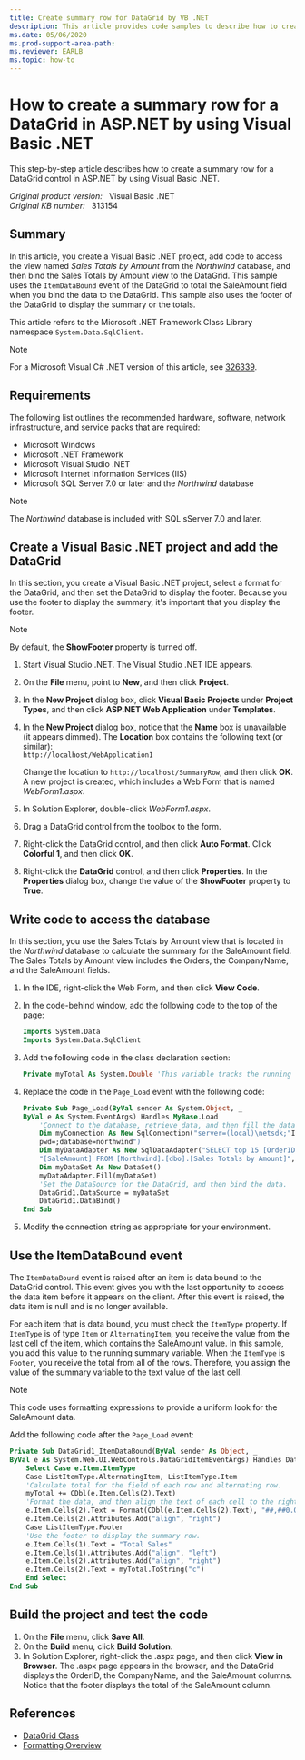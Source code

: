 ```yaml
---
title: Create summary row for DataGrid by VB .NET
description: This article provides code samples to describe how to create a summary row for a DataGrid in ASP.NET by using Visual Basic .NET.
ms.date: 05/06/2020
ms.prod-support-area-path:
ms.reviewer: EARLB
ms.topic: how-to
---
```

# How to create a summary row for a DataGrid in ASP.NET by using Visual Basic .NET  

This step-by-step article describes how to create a summary row for a DataGrid control in ASP.NET by using Visual Basic .NET.

_Original product version:_ &nbsp; Visual Basic .NET  
_Original KB number:_ &nbsp; 313154

## Summary

In this article, you create a Visual Basic .NET project, add code to access the view named *Sales Totals by Amount* from the *Northwind* database, and then bind the Sales Totals by Amount view to the DataGrid. This sample uses the `ItemDataBound` event of the DataGrid to total the SaleAmount field when you bind the data to the DataGrid. This sample also uses the footer of the DataGrid to display the summary or the totals.

This article refers to the Microsoft .NET Framework Class Library namespace `System.Data.SqlClient`.

> [!NOTE]
> For a Microsoft Visual C# .NET version of this article, see
 [326339](https://support.microsoft.com/help/326339).

## Requirements

The following list outlines the recommended hardware, software, network infrastructure, and service packs that are required:

- Microsoft Windows
- Microsoft .NET Framework
- Microsoft Visual Studio .NET
- Microsoft Internet Information Services (IIS)
- Microsoft SQL Server 7.0 or later and the *Northwind* database

> [!NOTE]  
> The *Northwind* database is included with SQL sServer 7.0 and later.

## Create a Visual Basic .NET project and add the DataGrid

In this section, you create a Visual Basic .NET project, select a format for the DataGrid, and then set the DataGrid to display the footer. Because you use the footer to display the summary, it's important that you display the footer.

> [!NOTE]  
> By default, the **ShowFooter** property is turned off.

1. Start Visual Studio .NET. The Visual Studio .NET IDE appears.
2. On the **File** menu, point to **New**, and then click **Project**.
3. In the **New Project** dialog box, click **Visual Basic Projects** under **Project Types**, and then click **ASP.NET Web Application** under **Templates**.
4. In the **New Project** dialog box, notice that the **Name** box is unavailable (it appears dimmed). The **Location** box contains the following text (or similar):  
  `http://localhost/WebApplication1`

    Change the location to `http://localhost/SummaryRow`, and then click **OK**. A new project is created, which includes a Web Form that is named *WebForm1.aspx*.
5. In Solution Explorer, double-click *WebForm1.aspx*.
6. Drag a DataGrid control from the toolbox to the form.
7. Right-click the DataGrid control, and then click **Auto Format**. Click **Colorful 1**, and then click **OK**.
8. Right-click the **DataGrid** control, and then click **Properties**. In the **Properties** dialog box, change the value of the **ShowFooter** property to **True**.

## Write code to access the database

In this section, you use the Sales Totals by Amount view that is located in the *Northwind* database to calculate the summary for the SaleAmount field. The Sales Totals by Amount view includes the Orders, the CompanyName, and the SaleAmount fields.

1. In the IDE, right-click the Web Form, and then click **View Code**.
2. In the code-behind window, add the following code to the top of the page:

    ```vb
    Imports System.Data
    Imports System.Data.SqlClient
    ```

3. Add the following code in the class declaration section:

    ```vb
    Private myTotal As System.Double 'This variable tracks the running total.
    ```

4. Replace the code in the `Page_Load` event with the following code:

    ```vb
    Private Sub Page_Load(ByVal sender As System.Object, _
    ByVal e As System.EventArgs) Handles MyBase.Load
        'Connect to the database, retrieve data, and then fill the data in the DataSet.
        Dim myConnection As New SqlConnection("server=(local)\netsdk;"Integrated Security=SSPI" & _
        pwd=;database=northwind")
        Dim myDataAdapter As New SqlDataAdapter("SELECT top 15 [OrderID], [CompanyName], " & _
        "[SaleAmount] FROM [Northwind].[dbo].[Sales Totals by Amount]", myConnection)
        Dim myDataSet As New DataSet()
        myDataAdapter.Fill(myDataSet)
        'Set the DataSource for the DataGrid, and then bind the data.
        DataGrid1.DataSource = myDataSet
        DataGrid1.DataBind()
    End Sub
    ```

5. Modify the connection string as appropriate for your environment.

## Use the ItemDataBound event

The `ItemDataBound` event is raised after an item is data bound to the DataGrid control. This event gives you with the last opportunity to access the data item before it appears on the client. After this event is raised, the data item is null and is no longer available.

For each item that is data bound, you must check the `ItemType` property. If `ItemType` is of type `Item` or `AlternatingItem`, you receive the value from the last cell of the item, which contains the SaleAmount value. In this sample, you add this value to the running summary variable. When the `ItemType` is `Footer`, you receive the total from all of the rows. Therefore, you assign the value of the summary variable to the text value of the last cell.

> [!NOTE]  
> This code uses formatting expressions to provide a uniform look for the SaleAmount data.

Add the following code after the `Page_Load` event:

```vb
Private Sub DataGrid1_ItemDataBound(ByVal sender As Object, _
ByVal e As System.Web.UI.WebControls.DataGridItemEventArgs) Handles DataGrid1.ItemDataBound
    Select Case e.Item.ItemType
    Case ListItemType.AlternatingItem, ListItemType.Item
    'Calculate total for the field of each row and alternating row.
    myTotal += CDbl(e.Item.Cells(2).Text)
    'Format the data, and then align the text of each cell to the right.
    e.Item.Cells(2).Text = Format(CDbl(e.Item.Cells(2).Text), "##,##0.00")
    e.Item.Cells(2).Attributes.Add("align", "right")
    Case ListItemType.Footer
    'Use the footer to display the summary row.
    e.Item.Cells(1).Text = "Total Sales"
    e.Item.Cells(1).Attributes.Add("align", "left")
    e.Item.Cells(2).Attributes.Add("align", "right")
    e.Item.Cells(2).Text = myTotal.ToString("c")
    End Select
End Sub
```

## Build the project and test the code

1. On the **File** menu, click **Save All**.
2. On the **Build** menu, click **Build Solution**.
3. In Solution Explorer, right-click the .aspx page, and then click **View in Browser**. The .aspx page appears in the browser, and the DataGrid displays the OrderID, the CompanyName, and the SaleAmount columns. Notice that the footer displays the total of the SaleAmount column.

## References

- [DataGrid Class](/dotnet/api/system.web.ui.webcontrols.datagrid?&view=netframework-4.8)
- [Formatting Overview](/previous-versions/dotnet/netframework-1.1/26etazsy(v=vs.71))
